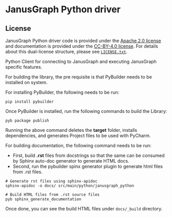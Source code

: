 
# JanusGraph Python driver

## License

JanusGraph Python driver code is provided under the [Apache 2.0
license](APACHE-2.0.txt) and documentation is provided under the [CC-BY-4.0
license](CC-BY-4.0.txt). For details about this dual-license structure, please
see [`LICENSE.txt`](LICENSE.txt).


Python Client for connecting to JanusGraph and executing JanusGraph specific features.


For building the library, the pre requisite is that PyBuilder needs to be installed on system.

For installing PyBuilder, the following needs to be run:

```pip install pybuilder```

Once PyBuilder is installed, run the following commands to build the Library:

```pyb package publish```

Running the above command deletes the <b>target</b> folder, installs dependencies, and generates Project files to be used with PyCharm.

For building documentation, the following command needs to be run:

- First, build <b>.rst</b> files from docstrings so that the same can be consumed by Sphinx auto-doc generator to generate HTML docs.
- Second, run the pybuilder spinx generator plugin to generate html files from .rst files.

```
# Generate rst files using sphinx-apidoc
sphinx-apidoc -o docs/ src/main/python/janusgraph_python
```

```
# Build HTML files from .rst source files
pyb sphinx_generate_documentation
```

Once done, you can see the build HTML files under ```docs/_build``` directory.
 